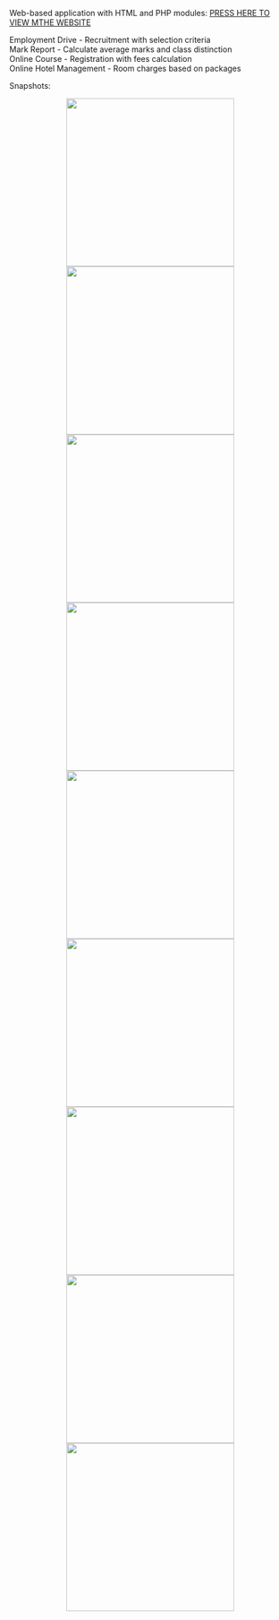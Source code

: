 Web-based application with HTML and PHP modules:
<a href="https://jayasuryard31.github.io/WebApp-Recruit-Mark-Course-Hotel/index.html" target="_blank">PRESS HERE TO VIEW MTHE WEBSITE</a> 
 

Employment Drive - Recruitment with selection criteria <br>
Mark Report - Calculate average marks and class distinction <br>
Online Course - Registration with fees calculation <br>
Online Hotel Management - Room charges based on packages<br>

Snapshots:
<center>
<img src="https://github.com/jayasuryard31/WebApp-Recruit-Mark-Course-Hotel/assets/92865629/34f91627-846a-4cc4-88b5-091344907b5b" width="300">
<br>
<img src="https://github.com/jayasuryard31/WebApp-Recruit-Mark-Course-Hotel/assets/92865629/d9c1ddfb-a6d9-45f2-8927-09c3705116c1" width="300">
<img src="https://github.com/jayasuryard31/WebApp-Recruit-Mark-Course-Hotel/assets/92865629/e37f7283-f7c3-4f09-9a46-2a1d5bdc9376" width="300">
<img src="https://github.com/jayasuryard31/WebApp-Recruit-Mark-Course-Hotel/assets/92865629/81e3905d-1045-450b-a9b9-8b062bd876a3" width="300">
<img src="https://github.com/jayasuryard31/WebApp-Recruit-Mark-Course-Hotel/assets/92865629/a45c55bc-e4b7-4c6f-9843-922a642ec615" width="300">
<img src="https://github.com/jayasuryard31/WebApp-Recruit-Mark-Course-Hotel/assets/92865629/c140d801-ce06-49e1-898f-ece7cce2d956" width="300">
<img src="https://github.com/jayasuryard31/WebApp-Recruit-Mark-Course-Hotel/assets/92865629/a7ea09d5-ca5e-40d5-9873-7dadea40cc70" width="300">
<img src="https://github.com/jayasuryard31/WebApp-Recruit-Mark-Course-Hotel/assets/92865629/daa352f8-364d-43e7-8fea-2c6415d3d41d" width="300">
<img src="https://github.com/jayasuryard31/WebApp-Recruit-Mark-Course-Hotel/assets/92865629/cf462e3e-5908-4105-b0bd-5c8cd417c044" width="300">
</center>
